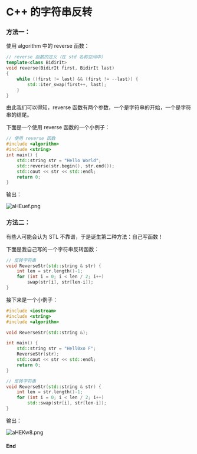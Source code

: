 # C++ 的字符串反转

### 方法一：

使用 algorithm 中的 reverse 函数：

```c++
// reverse 函数的定义（在 std 名称空间中）
template<class BidirIt>
void reverse(BidirIt first, BidirIt last)
{
    while ((first != last) && (first != --last)) {
        std::iter_swap(first++, last);
    }
}
```



由此我们可以得知，reverse  函数有两个参数，一个是字符串的开始，一个是字符串的结尾。

下面是一个使用 reverse 函数的一个小例子：

```c++
// 使用 reverse 函数
#include <algorithm>
#include <string>
int main() {
    std::string str = "Hello World";
    std::reverse(str.begin(), str.end());
    std::cout << str << std::endl;
    return 0;
}
```

输出：

![aHEuef.png](https://s1.ax1x.com/2020/08/10/aHEuef.png)

### 方法二：

有些人可能会认为 STL 不靠谱，于是诞生第二种方法：自己写函数！

下面是我自己写的一个字符串反转函数：

```c++
// 反转字符串
void ReverseStr(std::string & str) {
    int len = str.length()-1;
    for (int i = 0; i < len / 2; i++)
        swap(str[i], str[len-i]);
}
```

接下来是一个小例子：

```c++
#include <iostream>
#include <string>
#include <algorithm>

void ReverseStr(std::string &);

int main() {
    std::string str = "Hell0xo F";
    ReverseStr(str);
    std::cout << str << std::endl;
    return 0;
}

// 反转字符串
void ReverseStr(std::string & str) {
    int len = str.length()-1;
    for (int i = 0; i < len / 2; i++)
        std::swap(str[i], str[len-i]);
}
```

输出：

![aHEKw8.png](https://s1.ax1x.com/2020/08/10/aHEKw8.png)

#### End